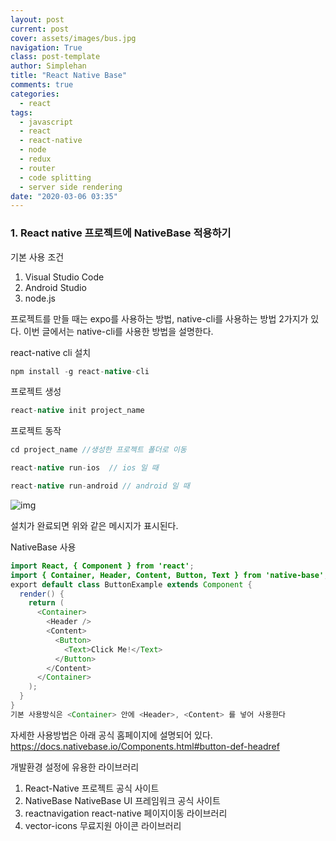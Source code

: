 ```yaml
---
layout: post
current: post
cover: assets/images/bus.jpg
navigation: True
class: post-template
author: Simplehan
title: "React Native Base"
comments: true
categories:
  - react
tags:
  - javascript
  - react
  - react-native
  - node
  - redux
  - router
  - code splitting
  - server side rendering
date: "2020-03-06 03:35"
---
```


### 1. React native 프로젝트에 NativeBase 적용하기

기본 사용 조건
1. Visual Studio Code
2. Android Studio
3. node.js


프로젝트를 만들 때는 expo를 사용하는 방법, native-cli를 사용하는 방법 2가지가 있다.
이번 글에서는 native-cli를 사용한 방법을 설명한다.

react-native cli 설치
```java
npm install -g react-native-cli
```

프로젝트 생성
```java
react-native init project_name
```

프로젝트 동작
```java
cd project_name //생성한 프로젝트 폴더로 이동

react-native run-ios  // ios 일 때

react-native run-android // android 일 때
```

![img](\assets\images\react\baseinstallok.png)

설치가 완료되면 위와 같은 메시지가 표시된다.


NativeBase 사용

```java
import React, { Component } from 'react';
import { Container, Header, Content, Button, Text } from 'native-base';
export default class ButtonExample extends Component {
  render() {
    return (
      <Container>
        <Header />
        <Content>
          <Button>
            <Text>Click Me!</Text>
          </Button>
        </Content>
      </Container>
    );
  }
}
기본 사용방식은 <Container> 안에 <Header>, <Content> 를 넣어 사용한다

```


자세한 사용방법은 아래 공식 홈페이지에 설명되어 있다.
https://docs.nativebase.io/Components.html#button-def-headref






개발환경 설정에 유용한 라이브러리
1. React-Native        프로젝트 공식 사이트
2. NativeBase          NativeBase UI 프레임워크 공식 사이트
3. reactnavigation     react-native 페이지이동 라이브러리
4. vector-icons        무료지원 아이콘 라이브러리

